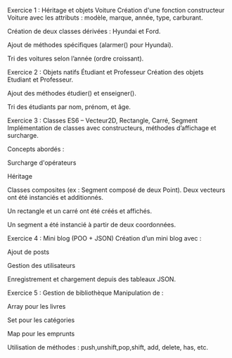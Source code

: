  Exercice 1 : Héritage et objets Voiture
Création d'une fonction constructeur Voiture avec les attributs : modèle, marque, année, type, carburant.

Création de deux classes dérivées : Hyundai et Ford.

Ajout de méthodes spécifiques (alarmer() pour Hyundai).

Tri des voitures selon l’année (ordre croissant).

 Exercice 2 : Objets natifs Étudiant et Professeur
Création des objets Etudiant et Professeur.

Ajout des méthodes étudier() et enseigner().

Tri des étudiants par nom, prénom, et âge.

 Exercice 3 : Classes ES6 – Vecteur2D, Rectangle, Carré, Segment
Implémentation de classes avec constructeurs, méthodes d’affichage et surcharge.

Concepts abordés :

Surcharge d'opérateurs

Héritage

Classes composites (ex : Segment composé de deux Point).
Deux vecteurs ont été instanciés et additionnés.

Un rectangle et un carré ont été créés et affichés.

Un segment a été instancié à partir de deux coordonnées.



 Exercice 4 : Mini blog (POO + JSON)
Création d’un mini blog avec :

Ajout de posts

Gestion des utilisateurs

Enregistrement et chargement depuis des tableaux JSON.

Exercice 5 : Gestion de bibliothèque
Manipulation de :

Array pour les livres

Set pour les catégories

Map pour les emprunts

Utilisation de méthodes : push,unshift,pop,shift, add, delete, has, etc.